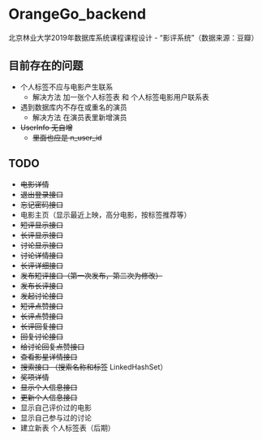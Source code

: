 # OrangeGo_backend
北京林业大学2019年数据库系统课程课程设计 - “影评系统”（数据来源：豆瓣）

## 目前存在的问题
- 个人标签不应与电影产生联系
    - 解决方法 加一张个人标签表 和 个人标签电影用户联系表
- 遇到数据库内不存在或重名的演员
    - 解决方法 在演员表里新增演员
- ~~UserInfo 无自增~~
    - ~~里面也应是 n_user_id~~
    
## TODO
- ~~电影详情~~ 
- ~~退出登录接口~~
- ~~忘记密码接口~~
- 电影主页（显示最近上映，高分电影，按标签推荐等）
- ~~短评显示接口~~
- ~~长评显示接口~~
- ~~讨论显示接口~~
- ~~讨论详情接口~~ 
- ~~长评详细接口~~
- ~~发布短评接口（第一次发布，第二次为修改）~~
- ~~发布长评接口~~
- ~~发起讨论接口~~ 
- ~~短评点赞接口~~  
- ~~长评点赞接口~~
- ~~长评回复接口~~
- ~~回复讨论接口~~
- ~~给讨论回复点赞接口~~
- ~~查看影星详情接口~~
- ~~搜索接口 （搜索名称和标签~~ LinkedHashSet）
- ~~奖项详情~~ 
- ~~显示个人信息接口~~
- ~~更新个人信息接口~~
- 显示自己评价过的电影
- 显示自己参与过的讨论
- 建立新表 个人标签表（后期）
